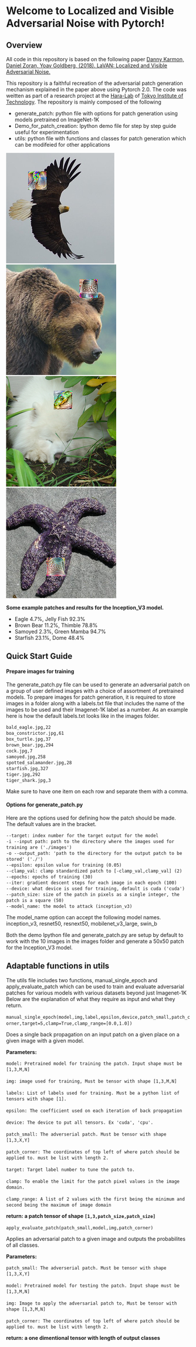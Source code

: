 # Welcome to Localized and Visible Adversarial Noise with Pytorch!


## Overview
All code in this repository is based on the following paper
[Danny Karmon, Daniel Zoran, Yoav Goldberg, (2018). LaVAN: Localized and Visible Adversarial Noise.](https://doi.org/10.48550/arXiv.1801.02608) 

This repository is a faithful recreation of the adversarial patch generation mechanism explained in the paper above using Pytorch 2.0.
The code was weitten as part of a research project at the [Hara-Lab](http://www.cad.ce.titech.ac.jp/) of [Tokyo Institute of Technology](https://www.titech.ac.jp/english).
The repository is mainly composed of the following  
* generate_patch: python file with options for patch generation using models pretrained on ImageNet-1K
* Demo_for_patch_creation: Ipython demo file for step by step guide useful for experimentation
* utils: python file with functions and classes for patch generation which can be modifeied for other applications



![Eagle with jelly fish patch](/adversarial_examples/eagle_to_jelly.png) ![Bear to Thimble patch](/adversarial_examples/bear_to_thimble.png)
![Samoyed to Green Mamba](/adversarial_examples/samoyed_to_mamba.png) ![Starfish to dome](/adversarial_examples/starfish_to_dome.png)

**Some example patches and results for the Inception_V3 model.**
* Eagle 4.7%, Jelly Fish 92.3%
* Brown Bear 11.2%, Thimble 78.8%
* Samoyed 2.3%, Green Mamba 94.7%
* Starfish 23.1%, Dome 48.4%

## Quick Start Guide

#### Prepare images for training
The generate_patch.py file can be used to generate an adversarial patch on a group of user defined images with a choice of assortment of pretrained models. To prepare images for patch generation, it is required to store images in a folder along with a labels.txt file that includes the name of the images to be used and their Imagenet-1K label as a number.
As an example here is how the default labels.txt looks like in the images folder.
```
bald_eagle.jpg,22
boa_constrictor.jpg,61
box_turtle.jpg,37
brown_bear.jpg,294
cock.jpg,7
samoyed.jpg,258
spotted_salamander.jpg,28
starfish.jpg,327
tiger.jpg,292
tiger_shark.jpg,3
```
Make sure to have one item on each row and separate them with a comma.

#### Options for generate_patch.py
Here are the options used for defining how the patch should be made.  
The default values are in the bracket.
```
--target: index number for the target output for the model
-i --input path: path to the directory where the images used for training are ('./images')
-o --output_path: 'path to the directory for the output patch to be stored' ('./')
--epsilon: epsilon value for training (0.05)
--clamp_val: clamp standardized patch to [-clamp_val,clamp_val] (2)
--epochs: epochs of training (30)
--iter: gradient descent steps for each image in each epoch (100)
--device: what device is used for training, default is cuda ('cuda')
--patch_size: size of the patch in pixels as a single integer, the patch is a square (50)
--model_name: the model to attack (inception_v3)
```
The model_name option can accept the following model names.
inception_v3, resnet50, resnext50, mobilenet_v3_large, swin_b

Both the demo Ipython file and generate_patch.py are setup by default to work with the 10 images in the images folder and generate a 50x50 patch for the Inception_V3 model.


## Adaptable functions in utils

The utils file includes two functions, manual_single_epoch and apply_evaluate_patch which can be used to train and evaluate adversarial patches for various models with various datasets beyond just Imagenet-1K
Below are the explanation of what they require as input and what they return.

```manual_single_epoch(model,img,label,epsilon,device,patch_small,patch_corner,target=5,clamp=True,clamp_range=[0.0,1.0])```

Does a single back propagation on an input patch on a given place on a given image with a given model.

**Parameters:**

    model: Pretrained model for training the patch. Input shape must be [1,3,M,N]

    img: image used for training, Must be tensor with shape [1,3,M,N]

    labels: List of labels used for training. Must be a python list of tensors with shape [1].

    epsilon: The coefficient used on each iteration of back propagation

    device: The device to put all tensors. Ex 'cuda', 'cpu'.

    patch_small: The adverserial patch. Must be tensor with shape [1,3,X,Y]

    patch_corner: The coordinates of top left of where patch should be applied to. must be list with length 2.

    target: Target label number to tune the patch to.

    clamp: To enable the limit for the patch pixel values in the image domain.

    clamp_range: A list of 2 values with the first being the minimum and second being the maximum of image domain

**return: a patch tensor of shape `[1,3,patch_size,patch_size]`**



    

```apply_evaluate_patch(patch_small,model,img,patch_corner)```

Applies an adversarial patch to a given image and outputs the probabilites of all classes.

**Parameters:**

    patch_small: The adverserial patch. Must be tensor with shape [1,3,X,Y]

    model: Pretrained model for testing the patch. Input shape must be [1,3,M,N]

    img: Image to apply the adversarial patch to, Must be tensor with shape [1,3,M,N]

    patch_corner: The coordinates of top left of where patch should be applied to. must be list with length 2.

**return: a one dimentional tensor with length of output classes**
